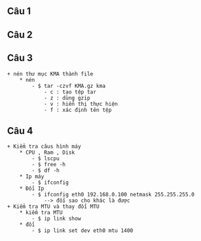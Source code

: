 ## Câu 1
## Câu 2
## Câu 3
    + nén thư mục KMA thành file 
        * nén
            - $ tar -czvf KMA.gz kma
                - c : tạo tệp tar 
                - z : dùng gzip 
                - v : hiển thị thực hiện
                - f : xác định tên tệp 
## Câu 4
    + Kiểm tra câus hình máy
        * CPU , Ram , Disk 
            - $ lscpu
            - $ free -h
            - $ df -h
        * Ip máy
            - $ ifconfig
        * Đổi Ip
            - $ ifconfig eth0 192.168.0.100 netmask 255.255.255.0
                --> đổi sao cho khác là được
    + Kiểm tra MTU và thay đổi MTU
        * kiểm tra MTU 
            - $ ip link show
        * đổi 
            - $ ip link set dev eth0 mtu 1400

            
        
            